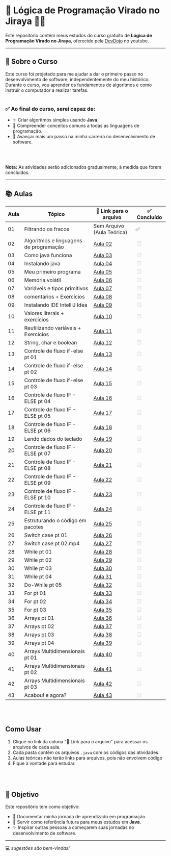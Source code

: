 # 🧠 Lógica de Programação Virado no Jiraya 🤯😬

Este repositório contém meus estudos do curso gratuito de **Lógica de Programação Virado no Jiraya**, oferecido pela [DevDojo](https://youtube.com/playlist?list=PL62G310vn6nH-uBTKREcUWDkOi2Q9n4OZ&si=YwHjvLVjPNwYVqNi) no youtube.

---

## 📝 Sobre o Curso

Este curso foi projetado para me ajudar a dar o primeiro passo no desenvolvimento de software, independentemente do meu histórico. Durante o curso, vou aprender os fundamentos de algoritmos e como instruir o computador a realizar tarefas.
<br>
<br>

### ✅ Ao final do curso, serei capaz de:
- ✨ Criar algoritmos simples usando **Java**.
- 📖 Compreender conceitos comuns a todas as linguagens de programação.
- 🚀 Avançar mais um passo na minha carreira no desenvolvimento de software.

<br>
<br>

**Nota:** As atividades serão adicionados gradualmente, à medida que forem concluídos.

---

## 📚 Aulas

| Aula  |  Tópico                                          | 📂 Link para o arquivo                                                                       | ✅ Concluído |
|-------|----------------------------------------------|------------------------------------------------------------------------------------------|-------------------------------------|
|  01   | Filtrando os fracos                               | Sem Arquivo (Aula Teórica)                                                               |             ✅         |
|  02   | Algoritmos e linguagens de programação            | [Aula 02](#)                                                                          | <input type="checkbox" disabled>  |
|  03   | Como java funciona                                | [Aula 03](#)                                                                          | <input type="checkbox" disabled>  |
|  04   | Instalando java                                   | [Aula 04](#)                                                                          | <input type="checkbox" disabled>  |
|  05   | Meu primeiro programa                             | [Aula 05](#)                                                                          | <input type="checkbox" disabled>  |
|  06   | Memória volátil                                   | [Aula 06](#)                                                                          | <input type="checkbox" disabled>  |
|  07   | Variáveis e tipos primitivos                      | [Aula 07](#)                                                                          | <input type="checkbox" disabled>  |
|  08   | comentários + Exercícios                          | [Aula 08](#)                                                                          | <input type="checkbox" disabled>  |
|  09   | Instalando IDE IntelliJ Idea                      | [Aula 09](#)                                                                          | <input type="checkbox" disabled>  |
|  10   | Valores literais + exercícios                     | [Aula 10](#)                                                                          | <input type="checkbox" disabled>  |
|  11   | Reutilizando variáveis + Exercícios               | [Aula 11](#)                                                                          | <input type="checkbox" disabled>  |
|  12   | String, char e boolean                            | [Aula 12](#)                                                                          | <input type="checkbox" disabled>  |
|  13   | Controle de fluxo if-else pt 01                   | [Aula 13](#)                                                                          | <input type="checkbox" disabled>  |
|  14   | Controle de fluxo if-else pt 02                   | [Aula 14](#)                                                                          | <input type="checkbox" disabled>  |
|  15   | Controle de fluxo if-else pt 03                   | [Aula 15](#)                                                                          | <input type="checkbox" disabled>  |
|  16   | Controle de fluxo IF - ELSE pt 04                 | [Aula 16](#)                                                                          | <input type="checkbox" disabled>  |
|  17   | Controle de fluxo IF - ELSE pt 05                 | [Aula 17](#)                                                                          | <input type="checkbox" disabled>  |
|  18   | Controle de fluxo IF - ELSE pt 06                 | [Aula 18](#)                                                                          | <input type="checkbox" disabled>  |
|  19   | Lendo dados do teclado                            | [Aula 19](#)                                                                          | <input type="checkbox" disabled>  |
|  20   | Controle de fluxo IF - ELSE pt 07                 | [Aula 20](#)                                                                          | <input type="checkbox" disabled>  |
|  21   | Controle de fluxo IF - ELSE pt 08                 | [Aula 21](#)                                                                          | <input type="checkbox" disabled>  |
|  22   | Controle de fluxo IF - ELSE pt 09                 | [Aula 22](#)                                                                          | <input type="checkbox" disabled>  |
|  23   | Controle de fluxo IF - ELSE pt 10                 | [Aula 23](#)                                                                          | <input type="checkbox" disabled>  |
|  24   | Controle de fluxo IF - ELSE pt 11                 | [Aula 24](#)                                                                          | <input type="checkbox" disabled>  |
|  25   | Estruturando o código em pacotes                  | [Aula 25](#)                                                                          | <input type="checkbox" disabled>  |
|  26   | Switch case pt 01                                 | [Aula 26](#)                                                                          | <input type="checkbox" disabled>  |
|  27   | Switch case pt 02.mp4                             | [Aula 27](#)                                                                          | <input type="checkbox" disabled>  |
|  28   | While pt 01                                       | [Aula 28](#)                                                                          | <input type="checkbox" disabled>  |
|  29   | While pt 02                                       | [Aula 29](#)                                                                          | <input type="checkbox" disabled>  |
|  30   | While pt 03                                       | [Aula 30](#)                                                                          | <input type="checkbox" disabled>  |
|  31   | While pt 04                                       | [Aula 31](#)                                                                          | <input type="checkbox" disabled>  |
|  32   | Do-While pt 05                                    | [Aula 32](#)                                                                          | <input type="checkbox" disabled>  |
|  33   | For pt 01                                         | [Aula 33](#)                                                                          | <input type="checkbox" disabled>  |
|  34   | For pt 02                                         | [Aula 34](#)                                                                          | <input type="checkbox" disabled>  |
|  35   | For pt 03                                         | [Aula 35](#)                                                                          | <input type="checkbox" disabled>  |
|  36   | Arrays pt 01                                      | [Aula 36](#)                                                                          | <input type="checkbox" disabled>  |
|  37   | Arrays pt 02                                      | [Aula 37](#)                                                                          | <input type="checkbox" disabled>  |
|  38   | Arrays pt 03                                      | [Aula 38](#)                                                                          | <input type="checkbox" disabled>  |
|  39   | Arrays pt 04                                      | [Aula 39](#)                                                                          | <input type="checkbox" disabled>  |
|  40   | Arrays Multidimensionais pt 01                    | [Aula 40](#)                                                                          | <input type="checkbox" disabled>  |
|  41   | Arrays Multidimensionais pt 02                    | [Aula 41](#)                                                                          | <input type="checkbox" disabled>  |
|  42   | Arrays Multidimensionais pt 03                    | [Aula 42](#)                                                                          | <input type="checkbox" disabled>  |
|  43   | Acabou! e agora?                                  | [Aula 43](#)                                                                          | <input type="checkbox" disabled>  |


<br>
<br>

## Como Usar

1. Clique no link da coluna "📂 Link para o arquivo" para acessar os arquivos de cada aula.
2. Cada pasta contém os arquivos `.java` com os códigos das atividades.
3. Aulas teóricas não terão links para arquivos, pois não envolvem código
4. Fique à vontade para estudar.
<br>
<br>

## 🎯 Objetivo

Este repositório tem como objetivo:
- 📂 Documentar minha jornada de aprendizado em programação.
- 📖 Servir como referência futura para meus estudos em **Java**.
- ✨ Inspirar outras pessoas a começarem suas jornadas no desenvolvimento de software.

---

💻 *sugestões são bem-vindas!*
